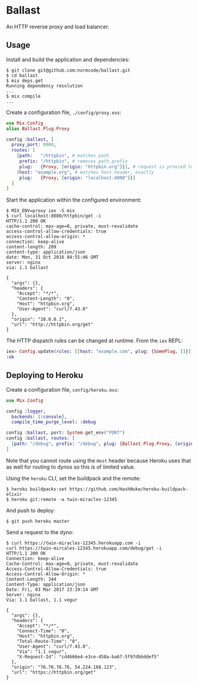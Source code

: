 # Ballast

An HTTP reverse proxy and load balancer.

## Usage ##

Install and build the application and dependencies:

    $ git clone git@github.com:normcode/ballast.git
    $ cd ballast
    $ mix deps.get
    Running dependency resolution
    ...
    $ mix compile
    ...

Create a configuration file, `./config/proxy.exs`:

```elixir
use Mix.Config
alias Ballast.Plug.Proxy

config :ballast, [
  proxy_port: 8080,
  routes: [
    [path:   "/httpbin", # matches path
     prefix: "/httpbin", # removes path prefix
     plug:   {Proxy, [origin: "httpbin.org"]}], # request is proxied to origin
    [host: "example.org", # matches host header, exactly
     plug:   {Proxy, [origin: "localhost:4000"]}]
  ]
]
```

Start the application within the configured environment:

    $ MIX_ENV=proxy iex -S mix
    $ curl localhost:8080/httpbin/get -i
    HTTP/1.1 200 OK
    cache-control: max-age=0, private, must-revalidate
    access-control-allow-credentials: true
    access-control-allow-origin: *
    connection: keep-alive
    content-length: 209
    content-type: application/json
    date: Mon, 31 Oct 2016 04:55:46 GMT
    server: nginx
    via: 1.1 ballast

    {
      "args": {},
      "headers": {
        "Accept": "*/*",
        "Content-Length": "0",
        "Host": "httpbin.org",
        "User-Agent": "curl/7.43.0"
      },
      "origin": "10.0.0.1",
      "url": "http://httpbin.org/get"
    }

The HTTP dispatch rules can be changed at runtime. From the `iex` REPL:

```elixir
iex> Config.update(rules: [[host: "example.com", plug: {SomePlug, []}]])
:ok
```

## Deploying to Heroku ##

Create a configuration file, `config/heroku.exs`:

```elixir
use Mix.Config

config :logger,
  backends: [:console],
  compile_time_purge_level: :debug

config :ballast, port: System.get_env("PORT")
config :ballast, routes: [
  [path: "/debug", prefix: "/debug", plug: {Ballast.Plug.Proxy, [origin: "httpbin.org"]}],
]
```

Note that you cannot route using the `Host` header because Heroku uses that as
well for routing to dynos so this is of limited value.

Using the `heroku` CLI, set the buildpack and the remote:

    $ heroku buildpacks:set https://github.com/HashNuke/heroku-buildpack-elixir
    $ heroku git:remote -a twin-miracles-12345

And push to deploy:

    $ git push heroku master

Send a request to the dyno:

    $ curl https://twin-miracles-12345.herokuapp.com -i
    curl https://twin-mircales-12345.herokuapp.com/debug/get -i
    HTTP/1.1 200 OK
    Connection: keep-alive
    Cache-Control: max-age=0, private, must-revalidate
    Access-Control-Allow-Credentials: true
    Access-Control-Allow-Origin: *
    Content-Length: 344
    Content-Type: application/json
    Date: Fri, 03 Mar 2017 23:19:14 GMT
    Server: nginx
    Via: 1.1 ballast, 1.1 vegur

    {
      "args": {},
      "headers": {
        "Accept": "*/*",
        "Connect-Time": "0",
        "Host": "httpbin.org",
        "Total-Route-Time": "0",
        "User-Agent": "curl/7.43.0",
        "Via": "1.1 vegur",
        "X-Request-Id": "cd4666e4-e3ce-458a-ba67-5f97dbbddef5"
      },
      "origin": "76.76.76.76, 54.224.168.123",
      "url": "https://httpbin.org/get"
    }
